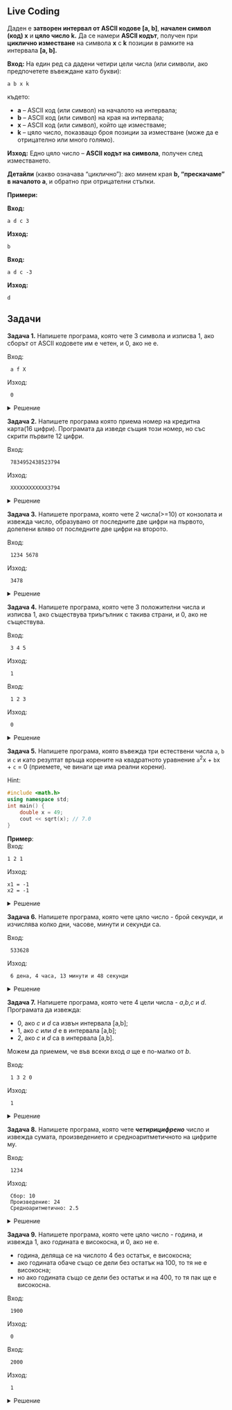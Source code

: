 ## Live Coding
Даден е **затворен интервал от ASCII кодове [a, b]**, **начален символ (код) x** и **цяло число k.** Да се намери **ASCII кодът**, получен при **циклично изместване** на символа **x** с **k** позиции в рамките на интервала **[a, b].**

**Вход:**
На един ред са дадени четири цели числа (или символи, ако предпочетете въвеждане като букви):
```
a b x k
```
където:
- **a** – ASCII код (или символ) на началото на интервала;
- **b** – ASCII код (или символ) на края на интервала;
- **x** – ASCII код (или символ), който ще изместваме;
- **k** – цяло число, показващо броя позиции за изместване (може да е отрицателно или много голямо).

**Изход:**
Едно цяло число – **ASCII кодът на символа**, получен след изместването.

**Детайли** (какво означава “циклично”): ако минем края **b, “прескачаме” в началото a**, и обратно при отрицателни стъпки.

**Примери:**

**Вход:**

```
a d c 3
```

**Изход:**
```
b
```

**Вход:**

```
a d c -3
```

**Изход:**
```
d
```


## Задачи

**Задача 1.** Напишете програма, която чете 3 символа и изписва 1, ако сборът от ASCII кодовете им е четен, и 0, ако не е.


Вход:
```
 a f X
```
Изход:
```
 0
```

<details>
 <summary>Решение</summary>

```c++
#include <iostream>
using namespace std;

int main() {
    char a,b,c;
    cin >> a >> b >> c;

    cout << ((a + b + c) % 2 == 0);
}
```
</details>

**Задача 2.** Напишете програма която приема номер на кредитна карта(16 цифри). Програмата да изведе същия този номер, но със скрити първите 12 цифри.

Вход:
```
 7834952438523794
```

Изход:
```
 ХХХХХХХХХХХХ3794
```

<details>
 <summary>Решение</summary>

```c++

#include <iostream>
using namespace std;

int main() {
    unsigned long long a;
    cin >> a;
    int last = (a % 10000);
    cout << "XXXXXXXXXXXX" << last << endl;
}
```
</details>

**Задача 3.** Напишете програма, която чете 2 числа(>=10) от конзолата и извежда число, образувано от последните две цифри на първото, долепени вляво от последните две цифри на второто.


Вход:
```
 1234 5678
```
Изход:
```
 3478
```

<details>
 <summary>Решение</summary>

```c++
#include <iostream>
using namespace std;

int main() {
    int a,b;
    cin >> a >> b;

    cout << (a % 100) << (b % 100);
}
```
</details>


**Задача 4.** Напишете програма, която чете 3 положителни числа и изписва 1, ако съществува триъгълник с такива страни, и 0, ако не съществува.


Вход:
```
 3 4 5
```
Изход:
```
 1
```

Вход:
```
 1 2 3
 ```
Изход:
```
 0
```
<details>
 <summary>Решение</summary>

```c++
#include <iostream>
using namespace std;

int main() {
    double a, b, c;
    cin >> a >> b >> c;

    bool first = a + b > c;
    bool second = a + c > b;
    bool third = b + c > a;

    cout << (first && second && third);
}
```
</details>

**Задача 5.** Напишете програма, която въвежда три естествени числа `a`, `b` и `c` и като резултат връща корените на квадратното уравнение `a`<sup>2</sup>x + `b`x + `c` = 0 (приемете, че винаги ще има реални корени).

Hint:

```cpp
#include <math.h>
using namespace std;
int main() {
    double x = 49;
    cout << sqrt(x); // 7.0
}
```

**Пример**:<br>
Вход:

```text
1 2 1
```

Изход:

```text
x1 = -1
x2 = -1
```

<details>
<summary>Решение</summary>

```cpp
#include <iostream>
#include <math.h>

int main()
{
	int a = 0;
	int b = 0;
	int c = 0;
	int discriminant = 0;
	double x1 = 0;
	double x2 = 0;

	std::cout << "Please enter a, b and c: "; std::cin >> a >> b >> c;

	discriminant = b * b - 4 * a * c;

	if (discriminant < 0) {
		std::cout << "Roots are complex conjugate" << std::endl;
	} else if (!discriminant) {
		x1 = -b / 2 * a;
		std::cout << "x1 = " << x1 << std::endl;
		std::cout << "x2 = " << x1 << std::endl;
	} else {
		x1 = -b + sqrt(discriminant) / 2 * a;
		x2 = -b - sqrt(discriminant) / 2 * a;

		std::cout << "x1 = " << x1 << std::endl;
		std::cout << "x2 = " << x2 << std::endl;
	}

	return 0;
}
```
</details>


**Задача 6.** Напишете програма, която чете цяло число - брой секунди, и изчислява колко дни, часове, минути и секунди са.


Вход:
```
 533628
```
Изход:
```
 6 дена, 4 часа, 13 минути и 48 секунди
```

<details>
 <summary>Решение</summary>

```c++
#include <iostream>
using namespace std;

int main() {
    int s;
    cin >> s;

    // calculate days
    const int secsInDay = 60*60*24;
    int days = s / secsInDay;
    // leave only remaining seconds
    // which dont make a full day
    int remSecs = s % secsInDay;

    // calc hours from remaining seconds
    const int secsInHour = 60*60;
    int hours = remSecs / secsInHour;
    // leave only remaining seconds
    // which dont make an hour
    remSecs %= secsInHour;

    // calc minutes
    const int secsInMinute = 60;
    int mins = remSecs / secsInMinute;
    // leave only seconds
    remSecs %= secsInMinute;

    cout << days << " days, " << hours
    << " hours, " << mins << " minutes, "
    << remSecs << " seconds";
}
```
</details>

**Задача 7.** Напишете програма, която чете 4 цели числа - *a*,*b*,*c* и *d*. Програмата да извежда:

- 0, ако *c* и *d* са извън интервала [a,b];
- 1, aко *c* или *d* е в интервала [a,b];
- 2, ако *c* и *d* са в интервала [a,b].

 Можем да приемем, че във всеки вход *a* ще е по-малко от *b*.


Вход:
```
 1 3 2 0
```
Изход:
```
 1
```

<details>
 <summary>Решение</summary>

```c++
#include <iostream>
using namespace std;

int main() {
    int a, b, c, d;
    cin >> a >> b >> c >> d;

    bool cIn = (c >= a && c <= b);
    bool dIn = (d >= a && d <= b);

    cout << cIn + dIn;
}
```
</details>

**Задача 8.** Напишете програма, която чете ***четирицифрено*** число и извежда сумата, произведението и средноаритметичното на цифрите му.


Вход:
```
 1234
```
Изход:
```
 Сбор: 10
 Произведение: 24
 Средноаритметично: 2.5
```

<details>
 <summary>Решение</summary>

```c++
#include <iostream>
using std::cout;
using std::cin;

int main() {
    int num;
    cin >> num;

    double sum = 0, product = 1;

    int digit = num % 10;
    num /= 10;
    sum += digit;
    product *= digit;

    digit = num % 10;
    num /= 10;
    sum += digit;
    product *= digit;

    digit = num % 10;
    num /= 10;
    sum += digit;
    product *= digit;

    digit = num % 10;
    num /= 10;
    sum += digit;
    product *= digit;

    cout << "Sbor: " << sum << endl;
    cout << "Proizvedenie: " << product << endl;
    cout << "Average: " << sum / 4 << endl;
}
```
</details>

**Задача 9.** Напишете програма, която чете цяло число - година, и извежда 1, ако годината е високосна, и 0, ако не е.

- година, деляща се на числото 4 без остатък, е високосна;
- ако годината обаче също се дели без остатък на 100, то тя не е високосна;
- но ако годината също се дели без остатък и на 400, то тя пак ще е високосна.


Вход:
```
 1900
```
Изход:
```
 0
```
Вход:
```
 2000
```
Изход:
```
 1
```

<details>
 <summary>Решение</summary>

```c++
#include <iostream>
using namespace std;

int main() {
    int y;
    cin >> y;
    bool firstCond = (y % 4 == 0);
    bool secondCond = (y % 100 != 0);
    bool thirdCond = (y % 400 == 0);
    
    cout << (thirdCond || (firstCond && secondCond));
}
```
</details>